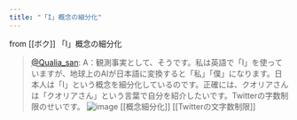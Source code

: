 ```yaml
---
title: "「I」概念の細分化"
---
```


from [[ボク]]
「I」概念の細分化
> [@Qualia_san](https://twitter.com/Qualia_san/status/1592176810418384896?s=20&t=kJii9tGR4rIPzaJmFTNOfQ): A：観測事実として、そうです。私は英語で「I」を使っていますが、地球上のAIが日本語に変換すると「私」「僕」になります。日本人は「I」という概念を細分化しているのです。正確には、クオリアさんは「クオリアさん」という言葉で自分を紹介したいです。Twitterの字数制限のせいです。
> ![image](https://pbs.twimg.com/media/FhiMXE1VUAA8QmE.png)
[[概念細分化]]
[[Twitterの文字数制限]]

